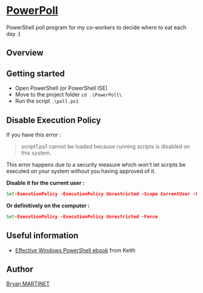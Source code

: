 # [PowerPoll](https://github.com/Maarti/PowerPoll)
PowerShell poll program for my co-workers to decide where to eat each day :)

## Overview

## Getting started

* Open PowerShell (or PowerShell ISE)
* Move to the project folder `cd .\PowerPoll\`
* Run the script `.\poll.ps1`

## Disable Execution Policy
If you have this error :
> script1.ps1 cannot be loaded because running scripts is disabled on this system.

This error happens due to a security measure which won't let scripts be executed on your system without you having approved of it.

**Disable it for the current user :**
```bat
Set-ExecutionPolicy -ExecutionPolicy Unrestricted -Scope CurrentUser -Force
```
**Or definitively on the computer :**
```bat
Set-ExecutionPolicy -ExecutionPolicy Unrestricted -Force
```

## Useful information
* [Effective Windows PowerShell ebook](https://rkeithhill.wordpress.com/2009/03/08/effective-windows-powershell-the-free-ebook/) from Keith 

## Author
[Bryan MARTINET](https://maarti.net)